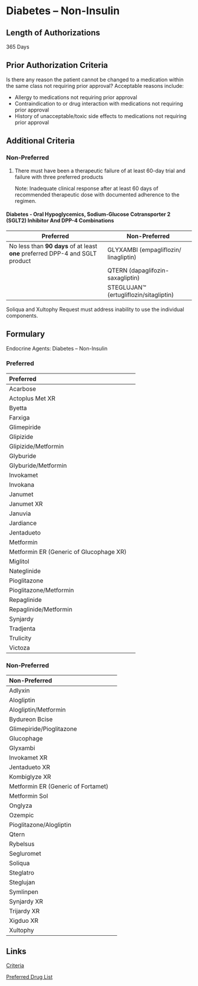 # Diabetes – Non-Insulin

## Length of Authorizations

365 Days

## Prior Authorization Criteria

Is there any reason the patient cannot be changed to a medication within the same class not requiring prior approval? Acceptable reasons include:

-   Allergy to medications not requiring prior approval
-   Contraindication to or drug interaction with medications not requiring prior approval
-   History of unacceptable/toxic side effects to medications not requiring prior approval

## Additional Criteria

### Non-Preferred

1.  There must have been a therapeutic failure of at least 60-day trial and failure with three preferred products

    Note: Inadequate clinical response after at least 60 days of recommended therapeutic dose with documented adherence to the regimen.

#### Diabetes - Oral Hypoglycemics, Sodium-Glucose Cotransporter 2 (SGLT2) Inhibitor And DPP-4 Combinations

| **Preferred**                                                                 | **Non-Preferred**                      |
| ----------------------------------------------------------------------------- | -------------------------------------- |
| No less than **90 days** of at least **one** preferred DPP-4 and SGLT product | GLYXAMBI (empagliflozin/ linagliptin)  |
|                                                                               | QTERN (dapaglifozin-saxagliptin)       |
|                                                                               | STEGLUJAN™ (ertugliflozin/sitagliptin) |

Soliqua and Xultophy Request must address inability to use the individual components.

## Formulary

Endocrine Agents: Diabetes – Non-Insulin

### Preferred

| Preferred                               |      |
| :-------------------------------------- | ---: |
| Acarbose                                |      |
| Actoplus Met XR                         |      |
| Byetta                                  |      |
| Farxiga                                 |      |
| Glimepiride                             |      |
| Glipizide                               |      |
| Glipizide/Metformin                     |      |
| Glyburide                               |      |
| Glyburide/Metformin                     |      |
| Invokamet                               |      |
| Invokana                                |      |
| Janumet                                 |      |
| Janumet XR                              |      |
| Januvia                                 |      |
| Jardiance                               |      |
| Jentadueto                              |      |
| Metformin                               |      |
| Metformin ER (Generic of Glucophage XR) |      |
| Miglitol                                |      |
| Nateglinide                             |      |
| Pioglitazone                            |      |
| Pioglitazone/Metformin                  |      |
| Repaglinide                             |      |
| Repaglinide/Metformin                   |      |
| Synjardy                                |      |
| Tradjenta                               |      |
| Trulicity                               |      |
| Victoza                                 |      |

### Non-Preferred

| Non-Preferred                      |      |
| :--------------------------------- | ---: |
| Adlyxin                            |      |
| Alogliptin                         |      |
| Alogliptin/Metformin               |      |
| Bydureon Bcise                     |      |
| Glimepiride/Pioglitazone           |      |
| Glucophage                         |      |
| Glyxambi                           |      |
| Invokamet XR                       |      |
| Jentadueto XR                      |      |
| Kombiglyze XR                      |      |
| Metformin ER (Generic of Fortamet) |      |
| Metformin Sol                      |      |
| Onglyza                            |      |
| Ozempic                            |      |
| Pioglitazone/Alogliptin            |      |
| Qtern                              |      |
| Rybelsus                           |      |
| Segluromet                         |      |
| Soliqua                            |      |
| Steglatro                          |      |
| Steglujan                          |      |
| Symlinpen                          |      |
| Synjardy XR                        |      |
| Trijardy XR                        |      |
| Xigduo XR                          |      |
| Xultophy                           |      |

## Links

[Criteria](https://pharmacy.medicaid.ohio.gov/sites/default/files/20220415_UPDL_Criteria_FINAL_.pdf#page=49)

[Preferred Drug List](https://pharmacy.medicaid.ohio.gov/sites/default/files/20220701_UPDL_FINAL.pdf#page=19)